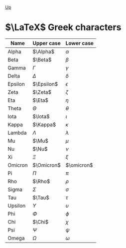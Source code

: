 [Up](index.md)

# $\LaTeX$ Greek characters

 

| Name    | Upper case | Lower case |
| ------- | ---------- | ---------- |
| Alpha   | $\Alpha$   | $\alpha$   |
| Beta    | $\Beta$    | $\beta$    |
| Gamma   | $\Gamma$   | $\gamma$   |
| Delta   | $\Delta$   | $\delta$   |
| Epsilon | $\Epsilon$ | $\epsilon$ |
| Zeta    | $\Zeta$    | $\zeta$    |
| Eta     | $\Eta$     | $\eta$     |
| Theta   | $\Theta$   | $\theta$   |
| Iota    | $\Iota$    | $\iota$    |
| Kappa   | $\Kappa$   | $\kappa$   |
| Lambda  | $\Lambda$  | $\lambda$  |
| Mu      | $\Mu$      | $\mu$      |
| Nu      | $\Nu$      | $\nu$      |
| Xi      | $\Xi$      | $\xi$      |
| Omicron | $\Omicron$ | $\omicron$ |
| Pi      | $\Pi$      | $\pi$      |
| Rho     | $\Rho$     | $\rho$     |
| Sigma   | $\Sigma$   | $\sigma$   |
| Tau     | $\Tau$     | $\tau$     |
| Upsilon | $\Upsilon$ | $\upsilon$ |
| Phi     | $\Phi$     | $\phi$     |
| Chi     | $\Chi$     | $\chi$     |
| Psi     | $\Psi$     | $\psi$     |
| Omega   | $\Omega$   | $\omega$   |

